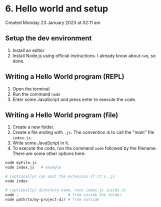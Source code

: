 # 6. Hello world and setup
Created Monday 23 January 2023 at 02:11 am

## Setup the dev environment
1. Install an editor
2. Install Node.js using official instructions. I already know about `nvm`, so done.


## Writing a Hello World program (REPL)
1. Open the terminal
2. Run the command `node`
3. Enter some JavaScript and press enter to execute the code.


## Writing a Hello World program (file)
1. Create a new folder.
2. Create a file ending with `.js`. The convention is to call the "main" file `index.js`.
3. Write some JavaScript in it.
4. To execute the code, run the command `node` followed by the filename. There are some other options here:
```bash
node myFile.js
node index.js   # example

# (optionally) can omit the extension if it's .js
node index

# (optionally) directory name, runs index.js inside it
node .                      # from inside the folder
node path/to/my-project-dir # from outside
```